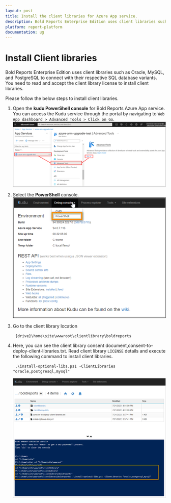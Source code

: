 ```yaml
---
layout: post
title: Install the client libraries for Azure App service.
description: Bold Reports Enterprise Edition uses client libraries such as Oracle, MySQL, and PostgreSQL to connect with their respective SQL database variants. You need to read and accept client library license to install client libraries.
platform: report-platform
documentation: ug
---
```


# Install Client libraries

Bold Reports Enterprise Edition uses client libraries such as Oracle, MySQL, and PostgreSQL to connect with their respective SQL database variants. You need to read and accept the client library license to install client libraries.

Please follow the below steps to install client libraries.

1. Open the **kudu PowerShell console** for Bold Reports Azure App service. You can access the Kudu service through the portal by navigating to `Web App dashboard > Advanced Tools > Click on Go`.
     ![Kudo powershell](/static/assets/on-premise/images/installation-and-deployment/azure-deployment/app-service-using-arm-template/kudo-powershell.png)

2. Select the **PowerShell** console.
     ![Kudo console option](/static/assets/on-premise/images/installation-and-deployment/azure-deployment/app-service-using-arm-template/kudo-console-tool.png)

3. Go to the client library location

    ```console
     {drive}\home\site\wwwroot\clientlibrary\boldreports
    ```
4. Here, you can see the client library consent document,consent-to-deploy-client-libraries.txt. Read client library `LICENSE` details and execute the following command to install client libraries.

    ```console
     .\install-optional-libs.ps1 -ClientLibraries "oracle,postgresql,mysql"
    ```
     ![Kudo ClientLibraries](/static/assets/on-premise/images/installation-and-deployment/azure-deployment/app-service-using-arm-template/kudo-clientlibraries.png)
